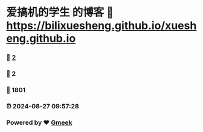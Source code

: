# 爱搞机的学生 的博客 :link: https://bilixuesheng.github.io/xuesheng.github.io 
### :page_facing_up: [2](https://bilixuesheng.github.io/xuesheng.github.io/tag.html) 
### :speech_balloon: 2 
### :hibiscus: 1801 
### :alarm_clock: 2024-08-27 09:57:28 
### Powered by :heart: [Gmeek](https://github.com/Meekdai/Gmeek)
